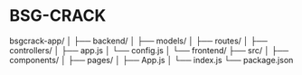 # BSG-CRACK
bsgcrack-app/
│
├── backend/
│   ├── models/
│   ├── routes/
│   ├── controllers/
│   ├── app.js
│   └── config.js
│
└── frontend/
    ├── src/
    │   ├── components/
    │   ├── pages/
    │   ├── App.js
    │   └── index.js
    └── package.json
